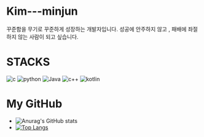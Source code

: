 # Kim---minjun


꾸준함을 무기로 꾸준하게 성장하는 개발자입니다. 
성공에 안주하지 않고 , 패배에 좌절하지 않는 사람이 되고 싶습니다.

# STACKS
![c](https://img.shields.io/badge/C-A8B9CC.svg?&style=for-the-badge&logo=c&logoColor=white)
![python](https://img.shields.io/badge/python-3776AB.svg?&style=for-the-badge&logo=python&logoColor=white)
![Java](https://img.shields.io/badge/Java-007396.svg?&style=for-the-badge&logo=jameson&logoColor=white)
![c++](https://img.shields.io/badge/C++-00599C.svg?&style=for-the-badge&logo=cplusplus&logoColor=white)
![kotlin](https://img.shields.io/badge/kotlin-7F52FF.svg?&style=for-the-badge&logo=kotlin&logoColor=white)


# My GitHub
- ![Anurag's GitHub stats](https://github-readme-stats.vercel.app/api?username=kim-minjun&show_icons=true&theme=dark)
- [![Top Langs](https://github-readme-stats.vercel.app/api/top-langs/?username=anuraghazra)](https://github.com/anuraghazra/github-readme-stats)
